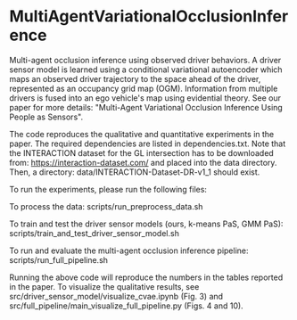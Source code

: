 # MultiAgentVariationalOcclusionInference
Multi-agent occlusion inference using observed driver behaviors. A driver sensor model is learned using a conditional variational autoencoder which maps an observed driver trajectory to the space ahead of the driver, represented as an occupancy grid map (OGM). Information from multiple drivers is fused into an ego vehicle's map using evidential theory. See our paper for more details: "Multi-Agent Variational Occlusion Inference Using People as Sensors". 

The code reproduces the qualitative and quantitative experiments in the paper. The required dependencies are listed in dependencies.txt. Note that the INTERACTION dataset for the GL intersection has to be downloaded from: https://interaction-dataset.com/ and placed into the data directory. Then, a directory: data/INTERACTION-Dataset-DR-v1_1 should exist.

To run the experiments, please run the following files:

To process the data:
scripts/run_preprocess_data.sh

To train and test the driver sensor models (ours, k-means PaS, GMM PaS):
scripts/train_and_test_driver_sensor_model.sh

To run and evaluate the multi-agent occlusion inference pipeline:
scripts/run_full_pipeline.sh

Running the above code will reproduce the numbers in the tables reported in the paper. To visualize the qualitative results, see src/driver_sensor_model/visualize_cvae.ipynb (Fig. 3) and src/full_pipeline/main_visualize_full_pipeline.py (Figs. 4 and 10).
